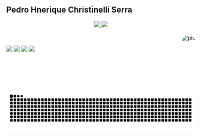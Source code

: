 ## Pedro Hnerique Christinelli Serra
<div align="center">
  <a href="https://github.com/pedrochristinelli">
  <img height="180em" src="https://github-readme-stats.vercel.app/api?username=pedrochristinelli&show_icons=true&theme=dracula&include_all_commits=true&count_private=true"/>
  <img height="180em" src="https://github-readme-stats.vercel.app/api/top-langs/?username=pedrochristinelli&layout=compact&langs_count=7&theme=dracula"/>
</div>
<div style="display: inline_block"><br>
  <a href="https://open.spotify.com/artist/2DyIrb5d3kdjsnWV6eYteg?si=CquOv5KkQdOAqe8LK9MT9w">
  <img align="right" alt="pic" height="150" style="border-radius:50px;" src="https://lh3.googleusercontent.com/a-/AOh14GiuCZupMknKWp7NLaA27pIlW9rWMBZzABOdG30e=s288-p-rw-no">
</div>
  
  ##
 
<div> 
  <a href="https://instagram.com/fenrirpedro" target="_blank"><img src="https://img.shields.io/badge/Instagram-%23E4405F?style=for-the-badge&logo=instagram&logoColor=white" target="_blank"></a>
  <a href="https://twitter.com/_christinelli" target="_blank"><img src="https://img.shields.io/badge/Twitter-%230077B5?style=for-the-badge&logo=twitter&logoColor=white" target="_blank"></a>
  <a href = "mailto:pedrochserra@gmail.com"><img src="https://img.shields.io/badge/-Gmail-%23333?style=for-the-badge&logo=gmail&logoColor=white" target="_blank"></a>
  <a href="https://www.linkedin.com/in/pedro-henrique-christinelli-serra-a4235816b/" target="_blank"><img src="https://img.shields.io/badge/-LinkedIn-%230077B5?style=for-the-badge&logo=linkedin&logoColor=white" target="_blank"></a> 
 
  ![Snake animation](https://github.com/pedrochristinelli/pedrochristinelli/blob/output/github-contribution-grid-snake.svg)
 
</div>
